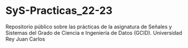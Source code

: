 # SyS-Practicas_22-23
Repositorio público sobre las prácticas de la asignatura de Señales y Sistemas del Grado de Ciencia e Ingeniería de Datos (GCID). Universidad Rey Juan Carlos
